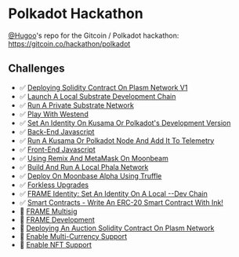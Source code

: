 # Polkadot Hackathon

[@Hugoo](https://github.com/Hugoo)'s repo for the Gitcoin / Polkadot hackathon: https://gitcoin.co/hackathon/polkadot

## Challenges

- ✅ [Deploying Solidity Contract On Plasm Network V1](./challenges/deploying-solidity-contract-on-plasm-network-v1/)
- ✅ [Launch A Local Substrate Development Chain](./challenges/local-substrate-dev-chain/)
- ✅ [Run A Private Substrate Network](./challenges/run-a-private-substrate-network/)
- ✅ [Play With Westend](./challenges/play-with-westend/)
- ✅ [Set An Identity On Kusama Or Polkadot's Development Version](./challenges/id-dev-version/)
- ✅ [Back-End Javascript](./challenges/backend-javascript/)
- ✅ [Run A Kusama Or Polkadot Node And Add It To Telemetry](./challenges/node-telemetry/)
- ✅ [Front-End Javascript](./challenges/front-end-javascript/)
- ✅ [Using Remix And MetaMask On Moonbeam](./challenges/remix-metamask-moonbeam/)
- ✅ [Build And Run A Local Phala Network](./challenges/local-phala-network/)
- ✅ [Deploy On Moonbase Alpha Using Truffle](./challenges/deploy-on-moonbase-alpha-using-truffle/)
- ✅ [Forkless Upgrades](./challenges/forkless-upgrades/)
- ✅ [FRAME Identity: Set An Identity On A Local --Dev Chain](./challenges/frame-identity-local/)
- ✅ [Smart Contracts - Write An ERC-20 Smart Contract With Ink!](./challenges/erc20-with-ink/)
- 🚧 [FRAME Multisig](https://gitcoin.co/issue/Polkadot-Network/hello-world-by-polkadot/8/100023934)
- 🚧 [FRAME Development](https://gitcoin.co/issue/Polkadot-Network/hello-world-by-polkadot/7/100023933)
- 🚧 [Deploying An Auction Solidity Contract On Plasm Network](https://gitcoin.co/issue/staketechnologies/hello-world-by-polkadot/5/100023959)
- 🚧 [Enable Multi-Currency Support](https://gitcoin.co/issue/AcalaNetwork/polakdot-hello-world-acala/2/100023952)
- 🚧 [Enable NFT Support](https://gitcoin.co/issue/AcalaNetwork/polakdot-hello-world-acala/1/100023951)
